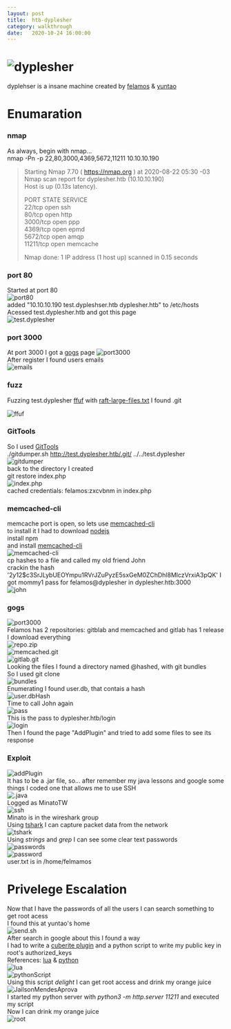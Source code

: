 ```yaml
---
layout: post
title:  htb-dyplesher
category: walkthrough
date:   2020-10-24 16:00:00
---
```

# ![dyplesher](/assets/img/dyplesher/dyplesher.png)  
dyplehser is a insane machine created by [felamos](https://www.hackthebox.eu/home/users/profile/27390) & [yuntao](https://www.hackthebox.eu/home/users/profile/12438)  
# Enumaration  
### nmap
As always, begin with nmap...    
nmap -Pn -p 22,80,3000,4369,5672,11211 10.10.10.190  
>Starting Nmap 7.70 ( https://nmap.org ) at 2020-08-22 05:30 -03  
>Nmap scan report for dyplesher.htb (10.10.10.190)  
>Host is up (0.13s latency).  
>  
>PORT      STATE SERVICE  
>22/tcp    open  ssh  
>80/tcp    open  http  
>3000/tcp  open  ppp  
>4369/tcp  open  epmd  
>5672/tcp  open  amqp  
>11211/tcp open  memcache  
>
>Nmap done: 1 IP address (1 host up) scanned in 0.15 seconds  
 
### port 80
Started at port 80  
![port80](/assets/img/dyplesher/dyplesher1.png)  
added "10.10.10.190 test.dypleshser.htb dyplesher.htb" to /etc/hosts  
Acessed test.dyplesher.htb and got this page  
![test.dyplesher](/assets/img/dyplesher/dyplesher2.png)  
### port 3000
At port 3000 I got a [gogs](https://gogs.io/) page 
![port3000](/assets/img/dyplesher/dyplesher3.png)  
After register I found users emails  
![emails](/assets/img/dyplesher/dyplesher4.png)  
### fuzz
Fuzzing test.dyplesher [ffuf](https://github.com/ffuf/ffuf) with [raft-large-files.txt](https://raw.githubusercontent.com/danielmiessler/SecLists/master/Discovery/Web-Content/raft-large-files.txt) I found .git  

![ffuf](/assets/img/dyplesher/dyplesher5.png)  
### GitTools
So I used [GitTools](https://github.com/internetwache/GitTools)  
./gitdumper.sh http://test.dyplesher.htb/.git/ ../../test.dyplesher  
![gitdumper](/assets/img/dyplesher/dyplesher6.png)  
back to the directory I created  
git restore index.php  
![index.php](/assets/img/dyplesher/dyplesher7.png)  
cached credentials: felamos:zxcvbnm in index.php  
### memcached-cli
memcache port is open, so lets use [memcached-cli](https://www.npmjs.com/package/memcached-cli)  
to install it I had to download [nodejs](https://nodejs.org/en/)  
install npm  
and install [memcached-cli](https://www.npmjs.com/package/memcached-cli)  
![memcached-cli](/assets/img/dyplesher/dyplesher8.png)  
cp hashes to a file and called my old friend John  
crackin the hash '$2y$12$c3SrJLybUEOYmpu1RVrJZuPyzE5sxGeM0ZChDhl8MlczVrxiA3pQK' I got mommy1 pass for felamos@dyplesher in dyplesher.htb:3000  
![john](/assets/img/dyplesher/dyplesher9.png)  
### gogs
![port3000](/assets/img/dyplesher/dyplesher10.png)  
Felamos has 2 repositories: gitblab and memcached and gitlab has 1 release  
I download everything  
![repo.zip](/assets/img/dyplesher/dyplesher11.png)  
![memcached.git](/assets/img/dyplesher/dyplesher12.png)  
![gitlab.git](/assets/img//dyplehser/dyplesher13.png)    
Looking the files I found a directory named @hashed, with git bundles  
So I used git clone  
![bundles](/assets/img/dyplesher/dypĺesher14.png)  
Enumerating I found user.db, that contais a hash  
![user.dbHash](/assets/img/dyplesher/dyplesher15.png)  
Time to call John again  
![pass](/assets/img/dyplesher/dyplesher16.png)  
This is the pass to dyplesher.htb/login  
![login](/assets/img/dyplesher/dyplesher17.png)  
Then I found the page "AddPlugin" and tried to add some files to see its response  
### Exploit
![addPlugin](/assets/img/dyplesher/dyplesher18.png)  
It has to be a .jar file, so... after remember my java lessons and google some things I coded one that allows me to use SSH  
![.java](/assets/img/dyplesher/dyplesher19.png)  
Logged as MinatoTW  
![ssh](/assets/img/dyplesher/dyplehser20.png)  
Minato is in the wireshark group  
Using [tshark](https://www.wireshark.org/docs/man-pages/tshark.html) I can capture packet data from the network  
![tshark](/assets/img/dyplesher/dyplesher.21png)  
Using *strings* and *grep* I can see some clear text passwords  
![passwords](/asstes/img/dyplesher/dyplesher22.png)  
![password](/assets/img/dyplesher/dyplesher24.png)  
user.txt is in /home/felmamos  
# Privelege Escalation  

Now that I have the passwords of all the users I can search something to get root acess  
I found this at yuntao's home  
![send.sh](/assets/img/dyplesher/dyplesher23.png)  
After search in google about this I found a way  
I had to write a [cuberite plugin](https://api.cuberite.org/Writing-a-Cuberite-plugin.html) and a python script to write my public key in root's authorized\_keys  
References: [lua](https://www.tutorialspoint.com/lua/lua_file_io.htm) & [python](https://pika.readthedocs.io/en/stable/modules/credentials.html)  
![lua](/assets/img/dyplesher/dyplesher26.png)  
![pythonScript](/assets/img/dyplesher/dyplesher25.png)  
Using this script *delight* I can get root access and drink my orange juice  
![JailsonMendesAprova](/assets/img/dyplesher/dyplesher00.jpg)  
I started my python server with *python3 -m http.server 11211* and executed my script  
Now I can drink my orange juice  
![root](/assets/img/dyplesher/dyplesher27.png)

